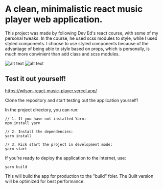 # A clean, minimalistic react music player web application.

This project was made by following Dev Ed's react course, with some of my personal tweaks. In the course, he used scss modules to style, while I used styled components. I choose to use styled components because of the advantage of being able to style based on props, which is personally, is much more convinient than add class and scss modules.

![alt text](https://i.ibb.co/VtT4JPc/image.png "Vibes music web application")
![alt text](https://i.ibb.co/CtSvzvd/image.png "Vibes music web application with libraries")

## Test it out yourself!

https://wilson-react-music-player.vercel.app/

Clone the repository and start testing out the application yourself!

In the project directory, you can run:

```
// 1. If you have not installed Yarn:
npm install yarn

// 2. Install the dependencies:
yarn install

// 3. Kick start the project in development mode:
yarn start
```

If you're ready to deploy the application to the internet, use:
```
yarn build
```
This will build the app for production to the "build" foler. The Built version will be optimized for best performance.

